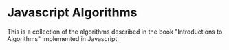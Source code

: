 # Javascript Algorithms

This is a collection of the algorithms described in the book "Introductions to
Algorithms" implemented in Javascript.

